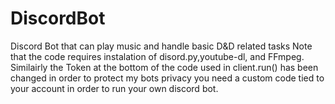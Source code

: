 # DiscordBot
Discord Bot that can play music and handle basic D&amp;D related tasks
Note that the code requires instalation of disord.py,youtube-dl, and FFmpeg.
Similairly the Token at the bottom of the code used in client.run() has been changed in order to protect my bots privacy you need a custom code tied to your account in order to run your own discord bot.
